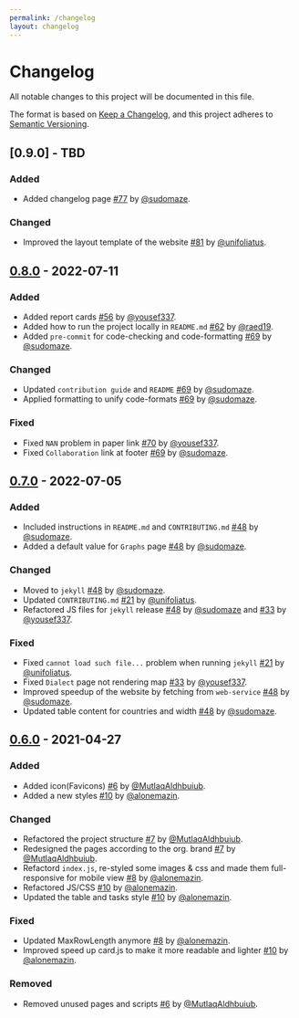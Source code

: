 ```yaml
---
permalink: /changelog
layout: changelog
---
```


# Changelog

All notable changes to this project will be documented in this file.

The format is based on [Keep a Changelog](https://keepachangelog.com/en/1.0.0/),
and this project adheres to [Semantic Versioning](https://semver.org/spec/v2.0.0.html).

## [0.9.0] - TBD

### Added

-   Added changelog page [#77](https://github.com/ARBML/masader/pull/77) by [@sudomaze](https://github.com/sudomaze).

### Changed

-   Improved the layout template of the website [#81](https://github.com/ARBML/masader/pull/81) by [@unifoliatus](https://github.com/unifoliatus).

## [0.8.0] - 2022-07-11

### Added

-   Added report cards [#56](https://github.com/ARBML/masader/pull/56) by [@yousef337](https://github.com/yousef337).
-   Added how to run the project locally in `README.md` [#62](https://github.com/ARBML/masader/pull/62) by [@raed19](https://github.com/raed19).
-   Added `pre-commit` for code-checking and code-formatting [#69](https://github.com/ARBML/masader/pull/69) by [@sudomaze](https://github.com/sudomaze).

### Changed

-   Updated `contribution guide` and `README` [#69](https://github.com/ARBML/masader/pull/69) by [@sudomaze](https://github.com/sudomaze).
-   Applied formatting to unify code-formats [#69](https://github.com/ARBML/masader/pull/69) by [@sudomaze](https://github.com/sudomaze).

### Fixed

-   Fixed `NAN` problem in paper link [#70](https://github.com/ARBML/masader/pull/70) by [@yousef337](https://github.com/yousef337).
-   Fixed `Collaboration` link at footer [#69](https://github.com/ARBML/masader/pull/69) by [@sudomaze](https://github.com/sudomaze).

## [0.7.0] - 2022-07-05

### Added

-   Included instructions in `README.md` and `CONTRIBUTING.md` [#48](https://github.com/ARBML/masader/pull/48) by [@sudomaze](https://github.com/sudomaze).
-   Added a default value for `Graphs` page [#48](https://github.com/ARBML/masader/pull/48) by [@sudomaze](https://github.com/sudomaze).

### Changed

-   Moved to `jekyll` [#48](https://github.com/ARBML/masader/pull/48) by [@sudomaze](https://github.com/sudomaze).
-   Updated `CONTRIBUTING.md` [#21](https://github.com/ARBML/masader/pull/21) by [@unifoliatus](https://github.com/unifoliatus).
-   Refactored JS files for `jekyll` release [#48](https://github.com/ARBML/masader/pull/48) by [@sudomaze](https://github.com/sudomaze) and [#33](https://github.com/ARBML/masader/pull/33) by [@yousef337](https://github.com/yousef337).

### Fixed

-   Fixed `cannot load such file...` problem when running `jekyll` [#21](https://github.com/ARBML/masader/pull/21) by [@unifoliatus](https://github.com/unifoliatus).
-   Fixed `Dialect` page not rendering map [#33](https://github.com/ARBML/masader/pull/33) by [@yousef337](https://github.com/yousef337).
-   Improved speedup of the website by fetching from `web-service` [#48](https://github.com/ARBML/masader/pull/48) by [@sudomaze](https://github.com/sudomaze).
-   Updated table content for countries and width [#48](https://github.com/ARBML/masader/pull/48) by [@sudomaze](https://github.com/sudomaze).

## [0.6.0] - 2021-04-27

### Added

-   Added icon(Favicons) [#6](https://github.com/ARBML/masader/issues/6) by [@MutlaqAldhbuiub](https://github.com/MutlaqAldhbuiub).
-   Added a new styles [#10](https://github.com/ARBML/masader/pull/10) by [@alonemazin](https://github.com/alonemazin).

### Changed

-   Refactored the project structure [#7](https://github.com/ARBML/masader/pull/7) by [@MutlaqAldhbuiub](https://github.com/MutlaqAldhbuiub).
-   Redesigned the pages according to the org. brand [#7](https://github.com/ARBML/masader/pull/7) by [@MutlaqAldhbuiub](https://github.com/MutlaqAldhbuiub).
-   Refactord `index.js`, re-styled some images & css and made them full-responsive for mobile view [#8](https://github.com/ARBML/masader/pull/8) by [@alonemazin](https://github.com/alonemazin).
-   Refactored JS/CSS [#10](https://github.com/ARBML/masader/pull/10) by [@alonemazin](https://github.com/alonemazin).
-   Updated the table and tasks style [#10](https://github.com/ARBML/masader/pull/10) by [@alonemazin](https://github.com/alonemazin).

### Fixed

-   Updated MaxRowLength anymore [#8](https://github.com/ARBML/masader/pull/8) by [@alonemazin](https://github.com/alonemazin).
-   Improved speed up card.js to make it more readable and lighter [#10](https://github.com/ARBML/masader/pull/10) by [@alonemazin](https://github.com/alonemazin).

### Removed

-   Removed unused pages and scripts [#6](https://github.com/ARBML/masader/issues/6) by [@MutlaqAldhbuiub](https://github.com/MutlaqAldhbuiub).

[0.8.0]: #080---2022-07-11
[0.7.0]: #070---2022-07-05
[0.6.0]: #060---2021-04-27
